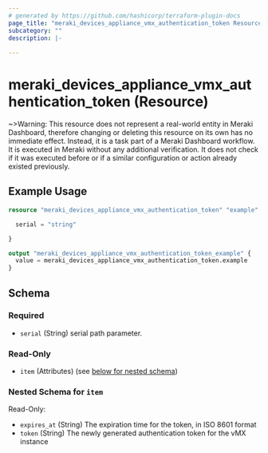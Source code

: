 ```yaml
---
# generated by https://github.com/hashicorp/terraform-plugin-docs
page_title: "meraki_devices_appliance_vmx_authentication_token Resource - terraform-provider-meraki"
subcategory: ""
description: |-
  
---
```


# meraki_devices_appliance_vmx_authentication_token (Resource)



~>Warning: This resource does not represent a real-world entity in Meraki Dashboard, therefore changing or deleting this resource on its own has no immediate effect. Instead, it is a task part of a Meraki Dashboard workflow. It is executed in Meraki without any additional verification. It does not check if it was executed before or if a similar configuration or action 
already existed previously.

## Example Usage

```terraform
resource "meraki_devices_appliance_vmx_authentication_token" "example" {

  serial = "string"

}

output "meraki_devices_appliance_vmx_authentication_token_example" {
  value = meraki_devices_appliance_vmx_authentication_token.example
}
```

<!-- schema generated by tfplugindocs -->
## Schema

### Required

- `serial` (String) serial path parameter.

### Read-Only

- `item` (Attributes) (see [below for nested schema](#nestedatt--item))

<a id="nestedatt--item"></a>
### Nested Schema for `item`

Read-Only:

- `expires_at` (String) The expiration time for the token, in ISO 8601 format
- `token` (String) The newly generated authentication token for the vMX instance
